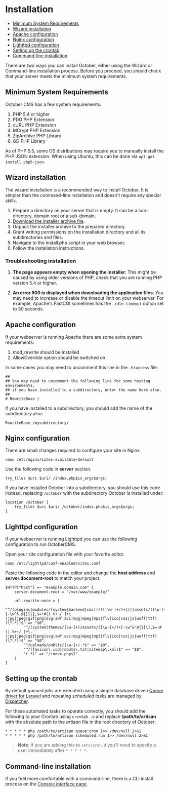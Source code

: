# Installation

- [Minimum System Requirements](#system-requirements)
- [Wizard installation](#wizard-installation)
- [Apache configuration](#apache-configuration)
- [Nginx configuration](#nginx-configuration)
- [Lighttpd configuration](#lighttd-configuration)
- [Setting up the crontab](#crontab-setup)
- [Command-line installation](#command-line-installation)

There are two ways you can install October, either using the Wizard or Command-line installation process.
Before you proceed, you should check that your server meets the minimum system requirements.

<a name="system-requirements" class="anchor" href="#system-requirements"></a>
## Minimum System Requirements

October CMS has a few system requirements:

1. PHP 5.4 or higher
1. PDO PHP Extension
1. cURL PHP Extension
1. MCrypt PHP Extension
1. ZipArchive PHP Library
1. GD PHP Library

As of PHP 5.5, some OS distributions may require you to manually install the PHP JSON extension.
When using Ubuntu, this can be done via ``apt-get install php5-json``.

<a name="wizard-installation" class="anchor" href="#wizard-installation"></a>
## Wizard installation

The wizard installation is a recommended way to install October. It is simpler than the command-line installation and doesn't require any special skills.

1. Prepare a directory on your server that is empty. It can be a sub-directory, domain root or a sub-domain.
1. [Download the installer archive file](https://github.com/octobercms/install/archive/master.zip).
1. Unpack the installer archive to the prepared directory.
1. Grant writing permissions on the installation directory and all its subdirectories and files.
1. Navigate to the install.php script in your web browser.
1. Follow the installation instructions.

### Troubleshooting installation

1. **The page appears empty when opening the installer**: This might be caused by using older versions of PHP, check that you are running PHP version 5.4 or higher.

1. **An error 500 is displayed when downloading the application files**: You may need to increase or disable the timeout limit on your webserver. For example, Apache's FastCGI sometimes has the `-idle-timeout` option set to 30 seconds.

<a name="apache-configuration" class="anchor" href="#apache-configuration"></a>
## Apache configuration

If your webserver is running Apache there are some extra system requirements:

1. mod_rewrite should be installed
1. AllowOverride option should be switched on

In some cases you may need to uncomment this line in the `.htaccess` file:

    ##
    ## You may need to uncomment the following line for some hosting environments,
    ## if you have installed to a subdirectory, enter the name here also.
    ##
    # RewriteBase /

If you have installed to a subdirectory, you should add the name of the subdirectory also:

    RewriteBase /mysubdirectory/

<a name="nginx-configuration" class="anchor" href="#nginx-configuration"></a>
## Nginx configuration

There are small changes required to configure your site in Nginx.

`nano /etc/nginx/sites-available/default`

Use the following code in **server** section.

    try_files $uri $uri/ /index.php$is_args$args;

If you have installed October into a subdirectory, you should use this code instead, replacing `/october` with the subdirectory October is installed under:

    location /october {
        try_files $uri $uri/ /october/index.php$is_args$args;
    }

<a name="lighttd-configuration" class="anchor" href="#lighttd-configuration"></a>
## Lighttpd configuration

If your webserver is running Lighttpd you can use the following configuration to run OctoberCMS.

Open your site configuration file with your favorite editor.

`nano /etc/lighttpd/conf-enabled/sites.conf`

Paste the following code in the editor and change the **host address** and  **server.document-root** to match your project.

    $HTTP["host"] =~ "example.domain.com" {
        server.document-root = "/var/www/example/"

        url.rewrite-once = (
            "^/(plugins|modules/(system|backend|cms))/(([\w-]+/)+|/|)assets/([\w-]+/)+[-\w^&'@{}[\],$=!#().%+~/ ]+\.(jpg|jpeg|gif|png|svg|swf|avi|mpg|mpeg|mp3|flv|ico|css|js|woff|ttf)(\?.*|)$" => "$0",
            "^/(system|themes/[\w-]+)/assets/([\w-]+/)+[-\w^&'@{}[\],$=!#().%+~/ ]+\.(jpg|jpeg|gif|png|svg|swf|avi|mpg|mpeg|mp3|flv|ico|css|js|woff|ttf)(\?.*|)$" => "$0",
            "^/uploads/public/[\w-]+/.*$" => "$0",
            "^/(favicon\.ico|robots\.txt|sitemap\.xml)$" => "$0",
            "(.*)" => "/index.php$1"
        )
    }

<a name="crontab-setup" class="anchor" href="#crontab-setup"></a>
## Setting up the crontab

By default *queued jobs* are executed using a simple database driven [Queue driver for Laravel](http://laravel.com/docs/queues) and repeating *scheduled tasks* are managed by [Dispatcher](https://github.com/indatus/dispatcher).

For these automated tasks to operate correctly, you should add the following to your Crontab using `crontab -e` and replace **/path/to/artisan** with the absolute path to the *artisan* file in the root directory of October:

    * * * * * php /path/to/artisan queue:cron 1>> /dev/null 2>&1
    * * * * * php /path/to/artisan scheduled:run 1>> /dev/null 2>&1

> **Note**: If you are adding this to `/etc/cron.d` you'll need to specify a user immediately after `* * * * *`.

<a name="command-line-installation" class="anchor" href="#command-line-installation"></a>
## Command-line installation

If you feel more comfortable with a command-line, there is a CLI install process on the [Console interface page](console#console-install).

